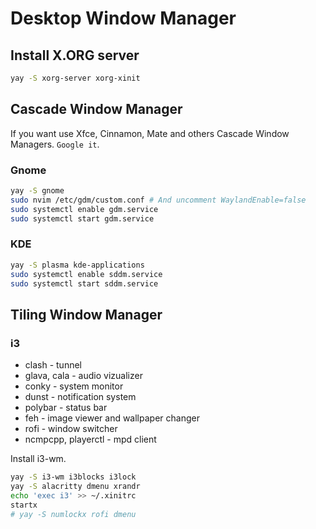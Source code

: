 # Desktop Window Manager

## Install X.ORG server
```bash
yay -S xorg-server xorg-xinit
```

## Cascade Window Manager

If you want use Xfce, Cinnamon, Mate and others Cascade Window Managers. `Google it`.

### Gnome
```bash
yay -S gnome
sudo nvim /etc/gdm/custom.conf # And uncomment WaylandEnable=false
sudo systemctl enable gdm.service
sudo systemctl start gdm.service
```

### KDE
```bash
yay -S plasma kde-applications
sudo systemctl enable sddm.service
sudo systemctl start sddm.service
```

## Tiling Window Manager

### i3

- clash - tunnel
- glava, cala - audio vizualizer
- conky - system monitor
- dunst - notification system
- polybar - status bar
- feh - image viewer and wallpaper changer
- rofi - window switcher
- ncmpcpp, playerctl - mpd client

Install i3-wm.
```bash
yay -S i3-wm i3blocks i3lock
yay -S alacritty dmenu xrandr
echo 'exec i3' >> ~/.xinitrc
startx
# yay -S numlockx rofi dmenu
```

